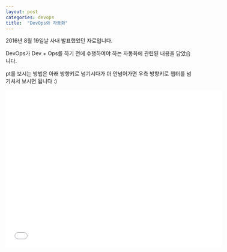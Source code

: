 ```yaml
---
layout: post
categories: devops
title:  "DevOps와 자동화"
---
```

2016년 8월 19일날 사내 발표했었던 자료입니다.

DevOps가 Dev + Ops를 하기 전에 수행하여야 하는 자동화에 관련된 내용을 담았습니다.

pt를 보시는 방법은 아래 방향키로 넘기시다가 더 안넘어가면 우측 방향키로 챕터를 넘기셔서 보시면 됩니다 :)

<iframe src="//slides.com/wonseok/devops/embed" width="576" height="420" scrolling="no" frameborder="0" webkitallowfullscreen mozallowfullscreen allowfullscreen></iframe>